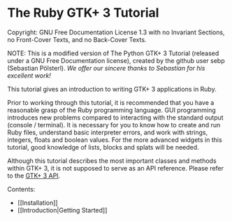 # The Ruby GTK+ 3 Tutorial

Copyright: GNU Free Documentation License 1.3 with no Invariant Sections, no Front-Cover Texts, and no Back-Cover Texts.

NOTE: This is a modified version of The Python GTK+ 3 Tutorial (released under a GNU Free Documentation license), created by the github user sebp (Sebastian Pölsterl).  *We offer our sincere thanks to Sebastian for his excellent work!*

This tutorial gives an introduction to writing GTK+ 3 applications in Ruby.

Prior to working through this tutorial, it is recommended that you have a reasonable grasp of the Ruby programming language. GUI programming introduces new problems compared to interacting with the standard output (console / terminal). It is necessary for you to know how to create and run Ruby files, understand basic interpreter errors, and work with strings, integers, floats and boolean values. For the more advanced widgets in this tutorial, good knowledge of lists, blocks and splats will be needed.

Although this tutorial describes the most important classes and methods within GTK+ 3, it is not supposed to serve as an API reference. Please refer to the [GTK+ 3 API](http://rubydoc.info/gems/gtk3).

Contents:

* [[Installation]]
* [[Introduction|Getting Started]]
